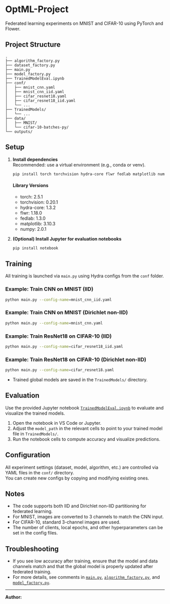 # OptML-Project

Federated learning experiments on MNIST and CIFAR-10 using PyTorch and Flower.

## Project Structure

```
.
├── algorithm_factory.py
├── dataset_factory.py
├── main.py
├── model_factory.py
├── TrainedModelEval.ipynb
├── conf/
│   ├── mnist_cnn.yaml
│   ├── mnist_cnn_iid.yaml
│   ├── cifar_resnet18.yaml
│   ├── cifar_resnet18_iid.yaml
│   └── ...
├── TrainedModels/
│   └── ...
├── data/
│   ├── MNIST/
│   └── cifar-10-batches-py/
└── outputs/
```

## Setup

1. **Install dependencies**  
   Recommended: use a virtual environment (e.g., conda or venv).

   ```sh
   pip install torch torchvision hydra-core flwr fedlab matplotlib numpy
   ```

   #### Library Versions

   - torch: 2.5.1  
   - torchvision: 0.20.1  
   - hydra-core: 1.3.2  
   - flwr: 1.18.0  
   - fedlab: 1.3.0  
   - matplotlib: 3.10.3  
   - numpy: 2.0.1  

2. **(Optional) Install Jupyter for evaluation notebooks**

   ```sh
   pip install notebook
   ```

## Training

All training is launched via `main.py` using Hydra configs from the `conf` folder.

### Example: Train CNN on MNIST (IID)

```sh
python main.py --config-name=mnist_cnn_iid.yaml
```

### Example: Train CNN on MNIST (Dirichlet non-IID)

```sh
python main.py --config-name=mnist_cnn.yaml
```

### Example: Train ResNet18 on CIFAR-10 (IID)

```sh
python main.py --config-name=cifar_resnet18_iid.yaml
```

### Example: Train ResNet18 on CIFAR-10 (Dirichlet non-IID)

```sh
python main.py --config-name=cifar_resnet18.yaml
```

- Trained global models are saved in the `TrainedModels/` directory.

## Evaluation

Use the provided Jupyter notebook [`TrainedModelEval.ipynb`](TrainedModelEval.ipynb) to evaluate and visualize the trained models.

1. Open the notebook in VS Code or Jupyter.
2. Adjust the `model_path` in the relevant cells to point to your trained model file in `TrainedModels/`.
3. Run the notebook cells to compute accuracy and visualize predictions.

## Configuration

All experiment settings (dataset, model, algorithm, etc.) are controlled via YAML files in the `conf/` directory.  
You can create new configs by copying and modifying existing ones.

## Notes

- The code supports both IID and Dirichlet non-IID partitioning for federated learning.
- For MNIST, images are converted to 3 channels to match the CNN input.
- For CIFAR-10, standard 3-channel images are used.
- The number of clients, local epochs, and other hyperparameters can be set in the config files.

## Troubleshooting

- If you see low accuracy after training, ensure that the model and data channels match and that the global model is properly updated after federated training.
- For more details, see comments in [`main.py`](main.py), [`algorithm_factory.py`](algorithm_factory.py), and [`model_factory.py`](model_factory.py).

---

**Author:**  
